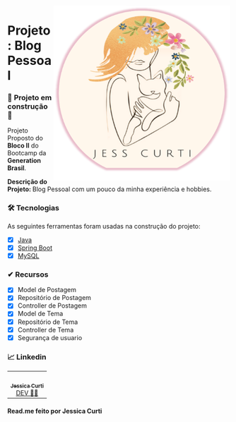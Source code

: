 <img src="https://github.com/Jess-Curti/Blog-Pessoal/blob/main/LogoBlog2.png" min-width="400px" max-width="400px" width="400px" align="right" alt="Logo Jess">

<p align="left"><h1><strong>Projeto: Blog Pessoal</h1></strong>
</p>

### 🚧 **Projeto em construção** 🚧
<p align="left">Projeto Proposto do <strong>Bloco II</strong> do Bootcamp da <strong>Generation Brasil</strong>.
<br>
</p>
<p align="left"><strong>Descrição do Projeto: </strong> Blog Pessoal com um pouco da minha experiência e hobbies.
<br>
</p>

### 🛠 Tecnologias

As seguintes ferramentas foram usadas na construção do projeto:

- [x] [Java](https://www.java.com/pt-BR/)
- [x] [Spring Boot](https://start.spring.io/)
- [x] [MySQL](https://www.mysql.com/)

### ✔ **Recursos**

- [x] Model de Postagem 
- [x] Repositório de Postagem
- [x] Controller de Postagem
- [x] Model de Tema 
- [x] Repositório de Tema
- [x] Controller de Tema
- [x] Segurança de usuario

### 📈 **Linkedin**
<table>
  <tr>
    <td align="center"><a href="https://www.linkedin.com/in/jessicacurti/"><img style="border-radius: 50%;" src="https://media-exp1.licdn.com/dms/image/C4D03AQEd8P0BZDW0Pg/profile-displayphoto-shrink_200_200/0/1639740130657?e=1649289600&v=beta&t=n4Dd0Lu4OB278_abgPYN2JYTU18OaViqIPDH1JDv6Z0" width="100px;" alt=""/><br /><sub><b>Jessica Curti</b></sub></a><br /><a href="https://www.linkedin.com/in/jessicacurti/" title="Jessica Curti">DEV 👨‍💻</a></td>
  </tr>
</table>

#### Read.me feito por Jessica Curti
